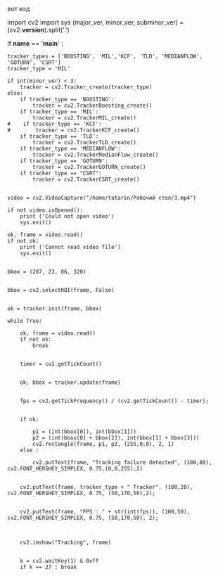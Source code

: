 вот код

import cv2
import sys
(major_ver, minor_ver, subminor_ver) = (cv2.__version__).split('.')


if __name__ == '__main__' :



    tracker_types = ['BOOSTING', 'MIL','KCF', 'TLD', 'MEDIANFLOW', 'GOTURN', 'CSRT']
    tracker_type = 'MIL'

    if int(minor_ver) < 3:
        tracker = cv2.Tracker_create(tracker_type)
    else:
        if tracker_type == 'BOOSTING':
            tracker = cv2.TrackerBoosting_create()
        if tracker_type == 'MIL':
            tracker = cv2.TrackerMIL_create()
    #    if tracker_type == 'KCF':
    #        tracker = cv2.TrackerKCF_create()
        if tracker_type == 'TLD':
            tracker = cv2.TrackerTLD_create()
        if tracker_type == 'MEDIANFLOW':
            tracker = cv2.TrackerMedianFlow_create()
        if tracker_type == 'GOTURN':
            tracker = cv2.TrackerGOTURN_create()
        if tracker_type == "CSRT":
            tracker = cv2.TrackerCSRT_create()

    
    video = cv2.VideoCapture("/home/tatarin/Рабочий стол/3.mp4")

    if not video.isOpened():
        print ('Could not open video')
        sys.exit()

    ok, frame = video.read()
    if not ok:
        print ('Cannot read video file')
        sys.exit()
    
    
    bbox = (287, 23, 86, 320)

    
    bbox = cv2.selectROI(frame, False)

    
    ok = tracker.init(frame, bbox)

    while True:
        
        ok, frame = video.read()
        if not ok:
            break
        
       
        timer = cv2.getTickCount()

        
        ok, bbox = tracker.update(frame)

        
        fps = cv2.getTickFrequency() / (cv2.getTickCount() - timer);

        
        if ok:
            
            p1 = (int(bbox[0]), int(bbox[1]))
            p2 = (int(bbox[0] + bbox[2]), int(bbox[1] + bbox[3]))
            cv2.rectangle(frame, p1, p2, (255,0,0), 2, 1)
        else :
            
            cv2.putText(frame, "Tracking failure detected", (100,80), cv2.FONT_HERSHEY_SIMPLEX, 0.75,(0,0,255),2)

       
        cv2.putText(frame, tracker_type + " Tracker", (100,20), cv2.FONT_HERSHEY_SIMPLEX, 0.75, (50,170,50),2);
    
        
        cv2.putText(frame, "FPS : " + str(int(fps)), (100,50), cv2.FONT_HERSHEY_SIMPLEX, 0.75, (50,170,50), 2);


        
        cv2.imshow("Tracking", frame)

        
        k = cv2.waitKey(1) & 0xff
        if k == 27 : break
